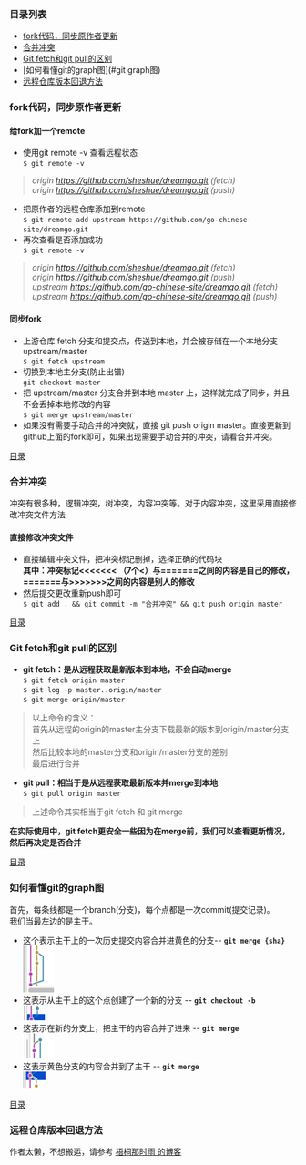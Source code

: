 ### <a name="目录列表"></a> 目录列表
* [fork代码，同步原作者更新](#fork代码，同步原作者更新)  
* [合并冲突](#合并冲突)  
* [Git fetch和git pull的区别](#fetch和pull的区别)  
* [如何看懂git的graph图](#git graph图)
* [远程仓库版本回退方法](#远程仓库版本回退方法)

### <a name="fork代码，同步原作者更新"></a> fork代码，同步原作者更新 
#### 给fork加一个remote
* 使用git remote -v 查看远程状态  
`$ git remote -v`  
> _origin  https://github.com/sheshue/dreamgo.git (fetch)_  
> _origin  https://github.com/sheshue/dreamgo.git (push)_  
* 把原作者的远程仓库添加到remote  
`$ git remote add upstream https://github.com/go-chinese-site/dreamgo.git`  
* 再次查看是否添加成功  
`$ git remote -v`  
> _origin  https://github.com/sheshue/dreamgo.git (fetch)_  
> _origin  https://github.com/sheshue/dreamgo.git (push)_  
> _upstream        https://github.com/go-chinese-site/dreamgo.git (fetch)_  
> _upstream        https://github.com/go-chinese-site/dreamgo.git (push)_   
#### 同步fork
* 上游仓库 fetch 分支和提交点，传送到本地，并会被存储在一个本地分支 upstream/master  
`$ git fetch upstream`  
* 切换到本地主分支(防止出错)  
`git checkout master`  
* 把 upstream/master 分支合并到本地 master 上，这样就完成了同步，并且不会丢掉本地修改的内容  
`$ git merge upstream/master`  
* 如果没有需要手动合并的冲突就，直接 git push origin master。直接更新到github上面的fork即可，如果出现需要手动合并的冲突，请看合并冲突。  

[目录](#目录列表)
### <a name="合并冲突"></a> 合并冲突
冲突有很多种，逻辑冲突，树冲突，内容冲突等。对于内容冲突，这里采用直接修改冲突文件方法  
#### 直接修改冲突文件
* 直接编辑冲突文件，把冲突标记删掉，选择正确的代码块  
__其中：冲突标记<<<<<<< （7个<）与=======之间的内容是自己的修改，=======与>>>>>>>之间的内容是别人的修改__  
* 然后提交更改重新push即可  
`$ git add . && git commit -m "合并冲突" && git push origin master`

[目录](#目录列表)
### <a name="fetch和pull的区别"></a> Git fetch和git pull的区别
* __git fetch：是从远程获取最新版本到本地，不会自动merge__          
`$ git fetch origin master`  
`$ git log -p master..origin/master`  
`$ git merge origin/master`  
> 以上命令的含义：  
> 首先从远程的origin的master主分支下载最新的版本到origin/master分支上  
> 然后比较本地的master分支和origin/master分支的差别  
> 最后进行合并  
* __git pull：相当于是从远程获取最新版本并merge到本地__  
`$ git pull origin master`
>上述命令其实相当于git fetch 和 git merge  

__在实际使用中，git fetch更安全一些因为在merge前，我们可以查看更新情况，然后再决定是否合并__  

[目录](#目录列表)
### <a name="git graph图"></a> 如何看懂git的graph图  
首先，每条线都是一个branch(分支)，每个点都是一次commit(提交记录)。  
我们当最左边的是主干。  

* 这个表示主干上的一次历史提交内容合并进黄色的分支-- __`git merge {sha}`__  
![git merge {sha}](./image/git/git_merge_branch.png)  
* 这表示从主干上的这个点创建了一个新的分支 -- __`git checkout -b`__  
![git checkout -b](./image/git/git_checkout.png)  
* 这表示在新的分支上，把主干的内容合并了进来 -- __`git merge`__  
![git merge](./image/git/git_merge_master.png)  
* 这表示黄色分支的内容合并到了主干 -- __`git merge`__  
![git merge](./image/git/git_merge.png)  

[目录](#目录列表)
### <a name="远程仓库版本回退方法"></a> 远程仓库版本回退方法 
作者太懒，不想搬运，请参考 [梧桐那时雨 的博客](http://blog.csdn.net/fuchaosz/article/details/52170105)